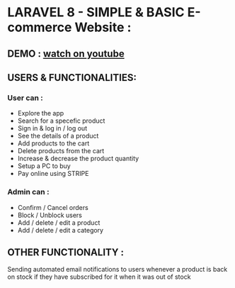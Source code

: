 
# LARAVEL 8 - SIMPLE & BASIC E-commerce Website :

## DEMO : [watch on youtube](https://www.youtube.com/watch?v=UCsy4oZtJ20&list=PL_x1lW4tRkmz0W-zSudVqahnsxGAqfsa3)

## USERS & FUNCTIONALITIES:

### User can : 
- Explore the app
- Search for a specefic product
- Sign in & log in / log out 
- See the details of a product
- Add products to the cart
- Delete products from the cart
- Increase & decrease the product quantity 
- Setup a PC to buy
- Pay online using STRIPE


### Admin can :
- Confirm / Cancel orders
- Block / Unblock users
- Add / delete / edit a product 
- Add / delete / edit a category

## OTHER FUNCTIONALITY :
Sending automated email notifications to users whenever a product is back on stock if they have subscribed for it when it was out of stock
